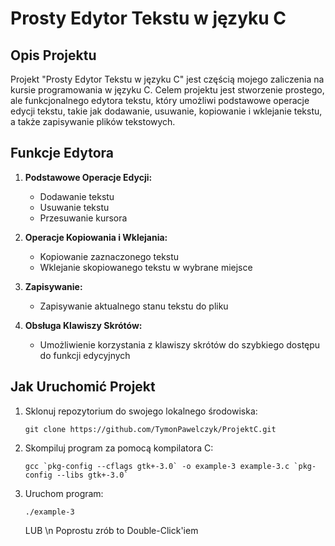 # Prosty Edytor Tekstu w języku C

## Opis Projektu

Projekt "Prosty Edytor Tekstu w języku C" jest częścią mojego zaliczenia na kursie programowania w języku C. Celem projektu jest stworzenie prostego, ale funkcjonalnego edytora tekstu, który umożliwi podstawowe operacje edycji tekstu, takie jak dodawanie, usuwanie, kopiowanie i wklejanie tekstu, a także zapisywanie plików tekstowych.

## Funkcje Edytora

1. **Podstawowe Operacje Edycji:**
    - Dodawanie tekstu
    - Usuwanie tekstu
    - Przesuwanie kursora

2. **Operacje Kopiowania i Wklejania:**
    - Kopiowanie zaznaczonego tekstu
    - Wklejanie skopiowanego tekstu w wybrane miejsce

3. **Zapisywanie:**
    - Zapisywanie aktualnego stanu tekstu do pliku
    
4. **Obsługa Klawiszy Skrótów:**
    - Umożliwienie korzystania z klawiszy skrótów do szybkiego dostępu do funkcji edycyjnych

## Jak Uruchomić Projekt

1. Sklonuj repozytorium do swojego lokalnego środowiska:
    ```
    git clone https://github.com/TymonPawelczyk/ProjektC.git
    ```

2. Skompiluj program za pomocą kompilatora C:
    ```
    gcc `pkg-config --cflags gtk+-3.0` -o example-3 example-3.c `pkg-config --libs gtk+-3.0`
    ```

3. Uruchom program:
    ```
    ./example-3
    ```
    LUB \n
    Poprostu zrób to Double-Click'iem
